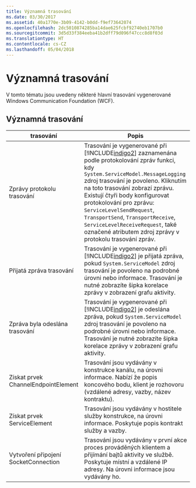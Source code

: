```yaml
---
title: Významná trasování
ms.date: 03/30/2017
ms.assetid: 40a1770e-3b09-4142-b0dd-f9ef73642074
ms.openlocfilehash: 2dc5010874285ba14dae625fcbf92740eb1707b0
ms.sourcegitcommit: 3d5d33f384eeba41b2dff79d096f47ccc8d8f03d
ms.translationtype: HT
ms.contentlocale: cs-CZ
ms.lasthandoff: 05/04/2018
---
```

# <a name="significant-traces"></a>Významná trasování
V tomto tématu jsou uvedeny některé hlavní trasování vygenerované Windows Communication Foundation (WCF).  
  
## <a name="significant-traces"></a>Významná trasování  
  
|trasování|Popis|  
|-----------|-----------------|  
|Zprávy protokolu trasování|Trasování je vygenerované při [!INCLUDE[indigo2](../../../../../includes/indigo2-md.md)] zaznamenána podle protokolování zpráv funkci, kdy `System.ServiceModel.MessageLogging` zdroj trasování je povoleno. Kliknutím na toto trasování zobrazí zprávu. Existují čtyři body konfigurovat protokolování pro zprávu: `ServiceLevelSendRequest`, `TransportSend`, `TransportReceive`, `ServiceLevelReceiveRequest`, také označené atributem zdroj zprávy v protokolu trasování zpráv.|  
|Přijatá zpráva trasování|Trasování je vygenerované při [!INCLUDE[indigo2](../../../../../includes/indigo2-md.md)] je přijatá zpráva, pokud `System.ServiceModel` zdroj trasování je povoleno na podrobné úrovni nebo informace. Trasování je nutné zobrazíte šipka korelace zprávy v zobrazení grafu aktivity.|  
|Zpráva byla odeslána trasování|Trasování je vygenerované při [!INCLUDE[indigo2](../../../../../includes/indigo2-md.md)] je odeslána zpráva, pokud `System.ServiceModel` zdroj trasování je povoleno na podrobné úrovni nebo informace. Trasování je nutné zobrazíte šipka korelace zprávy v zobrazení grafu aktivity.|  
|Získat prvek ChannelEndpointElement|Trasování jsou vydávány v konstrukce kanálu, na úrovni informace. Nabízí že popis koncového bodu, klient je rozhovoru (vzdálené adresy, vazby, název kontraktu).|  
|Získat prvek ServiceElement|Trasování jsou vydávány v hostitele služby konstrukce, na úrovni informace. Poskytuje popis kontrakt služby a vazby.|  
|Vytvoření připojení SocketConnection|Trasování jsou vydávány v první akce proces prováděných klientem a přijímání bajtů aktivity ve službě. Poskytuje místní a vzdálené IP adresy. Na úrovni informace jsou vydávány ho.|
